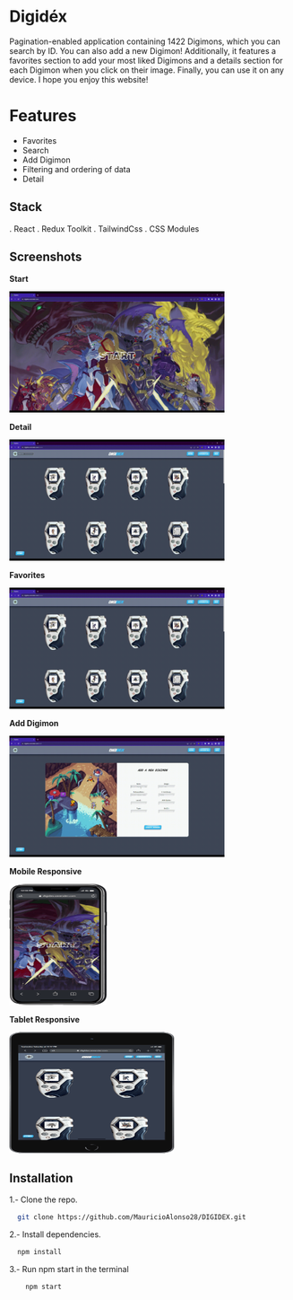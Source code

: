 # Digidéx

Pagination-enabled application containing 1422 Digimons, which you can search by ID. You can also add a new Digimon! Additionally, it features a favorites section to add your most liked Digimons and a details section for each Digimon when you click on their image. Finally, you can use it on any device. I hope you enjoy this website!


# Features
- Favorites
- Search
- Add Digimon
- Filtering and ordering of data
- Detail



## Stack

. React
. Redux Toolkit
. TailwindCss
. CSS Modules



## Screenshots

**Start**

<img src="./images/start.gif" alt="" width="384" height="216" />


**Detail**

<img src="./images/detail.gif" alt="" width="384" height="216"/>


**Favorites**

<img src="./images/favorites.gif" alt="" width="384" height="216"/>


**Add Digimon**

<img src="./images/add.gif" alt="" width="384" height="216"/>

**Mobile Responsive**

<img src="./images/mobile.gif" alt="" width="174" height="216"/>

**Tablet Responsive**

<img src="./images/tablet.gif" alt="" width="294" height="216"/>


## Installation

1.- Clone the repo.

```bash
  git clone https://github.com/MauricioAlonso28/DIGIDEX.git
```

2.- Install dependencies.

```bash
  npm install
```

3.- Run npm start in the terminal

```bash
    npm start
```
